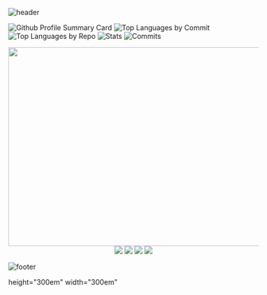
![header](https://capsule-render.vercel.app/api?type=waving&color=gradient&height=180&section=header&text=Gregory%20Redos&fontSize=90&animation=scaleIn&desc=Student%20at%20Makers%20Academy&descAlignY=75&descAlign=72)


![Github Profile Summary Card](http://github-profile-summary-cards.vercel.app/api/cards/profile-details?username=G-Redos&theme=2077)
![Top Languages by Commit](http://github-profile-summary-cards.vercel.app/api/cards/most-commit-language?username=G-Redos&theme=2077)
![Top Languages by Repo](http://github-profile-summary-cards.vercel.app/api/cards/repos-per-language?username=G-Redos&theme=2077) 
![Stats](http://github-profile-summary-cards.vercel.app/api/cards/stats?username=G-Redos&theme=2077)
![Commits](http://github-profile-summary-cards.vercel.app/api/cards/productive-time?username=G-Redos&theme=2077&gmtOffset=1)




<img height="400px" width="934px" Align="center" src="http://github-profile-summary-cards.vercel.app/api/cards/profile-details?username=G-Redos&theme=github"/>

<div Align="center">
<img src="http://github-profile-summary-cards.vercel.app/api/cards/most-commit-language?username=G-Redos&theme=github"/>
<img src="http://github-profile-summary-cards.vercel.app/api/cards/repos-per-language?username=G-Redos&theme=github"/>
<img src="http://github-profile-summary-cards.vercel.app/api/cards/stats?username=G-Redos&theme=github"/>
<img src="http://github-profile-summary-cards.vercel.app/api/cards/productive-time?username=G-Redos&theme=github&gmtOffset=1"/>
</div>

<!-- # Reach me -->

![footer](https://capsule-render.vercel.app/api?type=waving&color=gradient&height=80&section=footer)

height="300em" width="300em"
